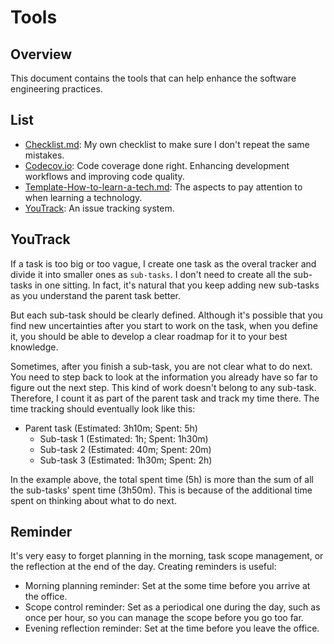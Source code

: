 # Tools

## Overview

This document contains the tools that can help enhance the software engineering practices.

## List

- [Checklist.md](Checklist.md): My own checklist to make sure I don't repeat the same mistakes.
- [Codecov.io](https://codecov.io/): Code coverage done right. Enhancing development workflows and improving code quality.
- [Template-How-to-learn-a-tech.md](Template-How-to-learn-a-tech.md): The aspects to pay attention to when learning a technology.
- [YouTrack](https://www.jetbrains.com/youtrack/): An issue tracking system.

## YouTrack

If a task is too big or too vague, I create one task as the overal tracker and divide it into smaller ones as `sub-tasks`. I don't need to create all the sub-tasks in one sitting. In fact, it's natural that you keep adding new sub-tasks as you understand the parent task better.

But each sub-task should be clearly defined. Although it's possible that you find new uncertainties after you start to work on the task, when you define it, you should be able to develop a clear roadmap for it to your best knowledge.

Sometimes, after you finish a sub-task, you are not clear what to do next. You need to step back to look at the information you already have so far to figure out the next step. This kind of work doesn't belong to any sub-task. Therefore, I count it as part of the parent task and track my time there. The time tracking should eventually look like this:

- Parent task (Estimated: 3h10m; Spent: 5h)
  - Sub-task 1 (Estimated: 1h; Spent: 1h30m)
  - Sub-task 2 (Estimated: 40m; Spent: 20m)
  - Sub-task 3 (Estimated: 1h30m; Spent: 2h)

In the example above, the total spent time (5h) is more than the sum of all the sub-tasks' spent time (3h50m). This is because of the additional time spent on thinking about what to do next.

## Reminder

It's very easy to forget planning in the morning, task scope management, or the reflection at the end of the day. Creating reminders is useful:

- Morning planning reminder: Set at the some time before you arrive at the office.
- Scope control reminder: Set as a periodical one during the day, such as once per hour, so you can manage the scope before you go too far.
- Evening reflection reminder: Set at the time before you leave the office.
